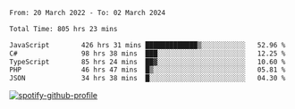 <!--START_SECTION:waka-->

```txt
From: 20 March 2022 - To: 02 March 2024

Total Time: 805 hrs 23 mins

JavaScript        426 hrs 31 mins █████████████▒░░░░░░░░░░░   52.96 %
C#                98 hrs 38 mins  ███░░░░░░░░░░░░░░░░░░░░░░   12.25 %
TypeScript        85 hrs 24 mins  ██▓░░░░░░░░░░░░░░░░░░░░░░   10.60 %
PHP               46 hrs 47 mins  █▒░░░░░░░░░░░░░░░░░░░░░░░   05.81 %
JSON              34 hrs 38 mins  █░░░░░░░░░░░░░░░░░░░░░░░░   04.30 %
```

<!--END_SECTION:waka-->
[![spotify-github-profile](https://spotify-github-profile.vercel.app/api/view?uid=c00zprrvy9xiloa9qnco3hmng&cover_image=true&theme=novatorem&show_offline=false&background_color=121212&bar_color=53b14f&bar_color_cover=false)](https://spotify-github-profile.vercel.app/api/view?uid=c00zprrvy9xiloa9qnco3hmng&redirect=true)



